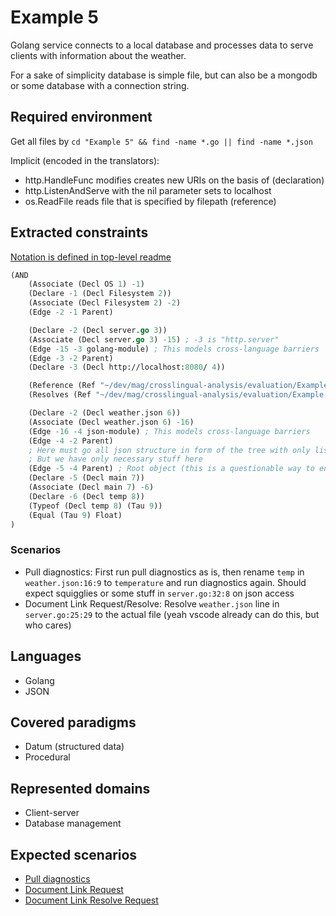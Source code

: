 # Example 5

Golang service connects to a local database and processes data to serve clients with information about the weather.

For a sake of simplicity database is simple file, but can also be a mongodb or some database with a connection string.

## Required environment

Get all files by `cd "Example 5" && find -name *.go || find -name *.json`

Implicit (encoded in the translators):
- http.HandleFunc modifies creates new URIs on the basis of <host> (declaration)
- http.ListenAndServe with the nil parameter sets <host> to localhost
- os.ReadFile reads file that is specified by filepath (reference)

## Extracted constraints

[Notation is defined in top-level readme](../README.md)

```lisp
(AND
    (Associate (Decl OS 1) -1)
    (Declare -1 (Decl Filesystem 2))
    (Associate (Decl Filesystem 2) -2)
    (Edge -2 -1 Parent)

    (Declare -2 (Decl server.go 3))
    (Associate (Decl server.go 3) -15) ; -3 is "http.server"
    (Edge -15 -3 golang-module) ; This models cross-language barriers
    (Edge -3 -2 Parent)
    (Declare -3 (Decl http://localhost:8080/ 4))

    (Reference (Ref "~/dev/mag/crosslingual-analysis/evaluation/Example 5/weather.json" 5) -3)
    (Resolves (Ref "~/dev/mag/crosslingual-analysis/evaluation/Example 5/weather.json" 5) (Delta 6))

    (Declare -2 (Decl weather.json 6))
    (Associate (Decl weather.json 6) -16)
    (Edge -16 -4 json-module) ; This models cross-language barriers
    (Edge -4 -2 Parent)
    ; Here must go all json structure in form of the tree with only lists being typed
    ; But we have only necessary stuff here
    (Edge -5 -4 Parent) ; Root object (this is a questionable way to encode this)
    (Declare -5 (Decl main 7))
    (Associate (Decl main 7) -6)
    (Declare -6 (Decl temp 8))
    (Typeof (Decl temp 8) (Tau 9))
    (Equal (Tau 9) Float)
)
```

### Scenarios

- Pull diagnostics: First run pull diagnostics as is, then rename `temp` in `weather.json:16:9`
to `temperature` and run diagnostics again. Should expect squigglies or some stuff in
 `server.go:32:8` on json access
- Document Link Request/Resolve: Resolve `weather.json` line in `server.go:25:29` to the actual file
(yeah vscode already can do this, but who cares) 

## Languages

- Golang
- JSON

## Covered paradigms

- Datum (structured data)
- Procedural

## Represented domains

- Client-server
- Database management

## Expected scenarios

- [Pull diagnostics](https://microsoft.github.io/language-server-protocol/specifications/lsp/3.17/specification/#textDocument_pullDiagnostics)
- [Document Link Request](https://microsoft.github.io/language-server-protocol/specifications/lsp/3.17/specification/#textDocument_documentLink)
- [Document Link Resolve Request](https://microsoft.github.io/language-server-protocol/specifications/lsp/3.17/specification/#documentLink_resolve)